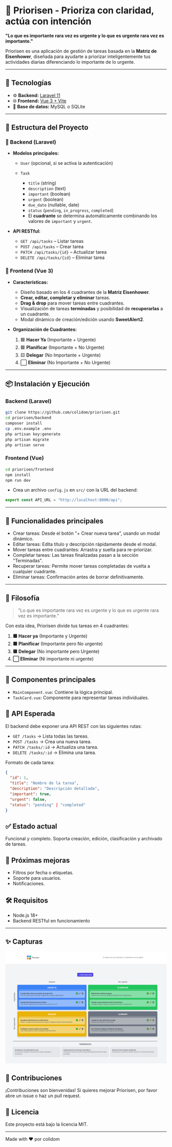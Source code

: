 # 🧠 Priorisen - Prioriza con claridad, actúa con intención

**"Lo que es importante rara vez es urgente y lo que es urgente rara vez es importante."**

Priorisen es una aplicación de gestión de tareas basada en la **Matriz de Eisenhower**, diseñada para ayudarte a priorizar inteligentemente tus actividades diarias diferenciando lo importante de lo urgente.

---

## 🚀 Tecnologías

-   ⚙️ **Backend:** [Laravel 11](https://laravel.com/)
-   🌐 **Frontend:** [Vue 3 + Vite](https://vitejs.dev/)
-   🧪 **Base de datos:** MySQL o SQLite

---

## 🧩 Estructura del Proyecto

### 📁 Backend (Laravel)

-   **Modelos principales:**

    -   `User` (opcional, si se activa la autenticación)
    -   `Task`

        -   `title` (string)
        -   `description` (text)
        -   `important` (boolean)
        -   `urgent` (boolean)
        -   `due_date` (nullable, date)
        -   `status` (`pending`, `in_progress`, `completed`)
        -   El **cuadrante** se determina automáticamente combinando los valores de `important` y `urgent`.

-   **API RESTful:**

    -   `GET /api/tasks` – Listar tareas
    -   `POST /api/tasks` – Crear tarea
    -   `PATCH /api/tasks/{id}` – Actualizar tarea
    -   `DELETE /api/tasks/{id}` – Eliminar tarea

### 📁 Frontend (Vue 3)

-   **Características:**

    -   Diseño basado en los 4 cuadrantes de la **Matriz Eisenhower**.
    -   **Crear, editar, completar y eliminar** tareas.
    -   **Drag & drop** para mover tareas entre cuadrantes.
    -   Visualización de tareas **terminadas** y posibilidad de **recuperarlas** a un cuadrante.
    -   Modal dinámico de creación/edición usando **SweetAlert2**.

-   **Organización de Cuadrantes:**

    1. 🟦 **Hacer Ya** (Importante + Urgente)
    2. 🟩 **Planificar** (Importante + No Urgente)
    3. 🟨 **Delegar** (No Importante + Urgente)
    4. ⬜ **Eliminar** (No Importante + No Urgente)

---

## 📦 Instalación y Ejecución

### Backend (Laravel)

```bash
git clone https://github.com/colidom/priorisen.git
cd priorisen/backend
composer install
cp .env.example .env
php artisan key:generate
php artisan migrate
php artisan serve
```

### Frontend (Vue)

```bash
cd priorisen/frontend
npm install
npm run dev
```

-   Crea un archivo `config.js` en `src/` con la URL del backend:

```javascript
export const API_URL = "http://localhost:8000/api";
```

---

## 🎯 Funcionalidades principales

-   Crear tareas: Desde el botón "+ Crear nueva tarea", usando un modal dinámico.
-   Editar tareas: Edita título y descripción rápidamente desde el modal.
-   Mover tareas entre cuadrantes: Arrastra y suelta para re-priorizar.
-   Completar tareas: Las tareas finalizadas pasan a la sección "Terminadas".
-   Recuperar tareas: Permite mover tareas completadas de vuelta a cualquier cuadrante.
-   Eliminar tareas: Confirmación antes de borrar definitivamente.

---

## 🧠 Filosofía

> "Lo que es importante rara vez es urgente y lo que es urgente rara vez es importante."

Con esta idea, Priorisen divide tus tareas en 4 cuadrantes:

1. **🟦 Hacer ya** (Importante y Urgente)
2. **🟩 Planificar** (Importante pero No urgente)
3. **🟨 Delegar** (No importante pero Urgente)
4. **⬜ Eliminar** (Ni importante ni urgente)

---

## 📁 Componentes principales

-   `MainComponent.vue`: Contiene la lógica principal.
-   `TaskCard.vue`: Componente para representar tareas individuales.

## 🧪 API Esperada

El backend debe exponer una API REST con las siguientes rutas:

-   `GET /tasks` → Lista todas las tareas.
-   `POST /tasks` → Crea una nueva tarea.
-   `PATCH /tasks/:id` → Actualiza una tarea.
-   `DELETE /tasks/:id` → Elimina una tarea.

Formato de cada tarea:

```json
{
  "id": 1,
  "title": "Nombre de la tarea",
  "description": "Descripción detallada",
  "important": true,
  "urgent": false,
  "status": "pending" | "completed"
}
```

## ✅ Estado actual

Funcional y completo. Soporta creación, edición, clasificación y archivado de tareas.

## 📌 Próximas mejoras

-   Filtros por fecha o etiquetas.
-   Soporte para usuarios.
-   Notificaciones.

## 🛠 Requisitos

-   Node.js 18+
-   Backend RESTful en funcionamiento

---

## ✨ Capturas

![Vista previa de Priorisen](img/dashboard.png)

## 🤝 Contribuciones

¡Contribuciones son bienvenidas! Si quieres mejorar Priorisen, por favor abre un issue o haz un pull request.

## 📜 Licencia

Este proyecto está bajo la licencia MIT.

---

Made with ❤️ por colidom
